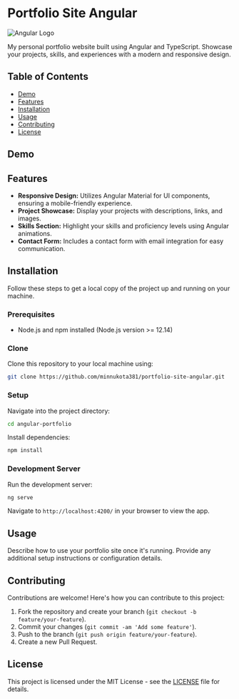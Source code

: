 # Portfolio Site Angular

![Angular Logo](https://angular.io/assets/images/logos/angular/angular.svg)

My personal portfolio website built using Angular and TypeScript. Showcase your projects, skills, and experiences with a modern and responsive design.

## Table of Contents

- [Demo](#demo)
- [Features](#features)
- [Installation](#installation)
- [Usage](#usage)
- [Contributing](#contributing)
- [License](#license)

## Demo


## Features

- **Responsive Design:** Utilizes Angular Material for UI components, ensuring a mobile-friendly experience.
- **Project Showcase:** Display your projects with descriptions, links, and images.
- **Skills Section:** Highlight your skills and proficiency levels using Angular animations.
- **Contact Form:** Includes a contact form with email integration for easy communication.

## Installation

Follow these steps to get a local copy of the project up and running on your machine.

### Prerequisites

- Node.js and npm installed (Node.js version >= 12.14)

### Clone

Clone this repository to your local machine using:

```bash
git clone https://github.com/minnukota381/portfolio-site-angular.git
```

### Setup

Navigate into the project directory:

```bash
cd angular-portfolio
```

Install dependencies:

```bash
npm install
```

### Development Server

Run the development server:

```bash
ng serve
```

Navigate to `http://localhost:4200/` in your browser to view the app.

## Usage

Describe how to use your portfolio site once it's running. Provide any additional setup instructions or configuration details.

## Contributing

Contributions are welcome! Here's how you can contribute to this project:

1. Fork the repository and create your branch (`git checkout -b feature/your-feature`).
2. Commit your changes (`git commit -am 'Add some feature'`).
3. Push to the branch (`git push origin feature/your-feature`).
4. Create a new Pull Request.

## License
This project is licensed under the MIT License - see the [LICENSE](LICENSE) file for details.

